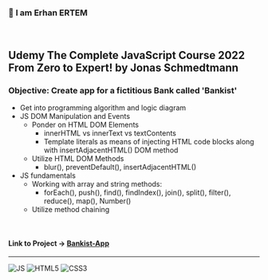 ### 👋 **I am Erhan ERTEM**

&emsp;

## Udemy The Complete JavaScript Course 2022 From Zero to Expert! by Jonas Schmedtmann

### **Objective:** Create app for a fictitious Bank called 'Bankist'

- Get into programming algorithm and logic diagram
- JS DOM Manipulation and Events
  - Ponder on HTML DOM Elements
    - innerHTML vs innerText vs textContents
    - Template literals as means of injecting HTML code blocks along with insertAdjacentHTML() DOM method
  - Utilize HTML DOM Methods
    - blur(), preventDefault(), insertAdjacentHTML()
- JS fundamentals
  - Working with array and string methods:
    - forEach(), push(), find(), findIndex(), join(), split(), filter(), reduce(), map(), Number()
  - Utilize method chaining

&emsp;

#### Link to Project &rarr; [Bankist-App](https://bankist-app-erhan-ertem.netlify.app)

---

![JS](https://img.shields.io/badge/JavaScript-323330?style=for-the-badge&logo=javascript&logoColor=F7DF1E) ![HTML5](https://img.shields.io/badge/HTML5-E34F26?style=for-the-badge&logo=html5&logoColor=white) ![CSS3](https://img.shields.io/badge/CSS3-1572B6?style=for-the-badge&logo=css3&logoColor=white)

&emsp;

